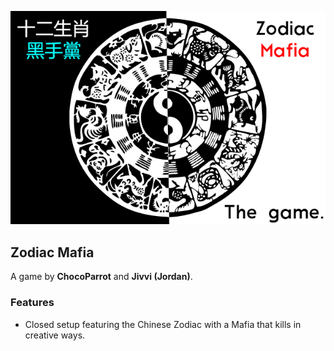 ![Banner](flavours/zodiac/assets/Zodiac%20Mafia.png?raw=true)
## Zodiac Mafia
A game by **ChocoParrot** and **Jivvi (Jordan)**.

### Features
- Closed setup featuring the Chinese Zodiac with a Mafia that kills in creative ways.
